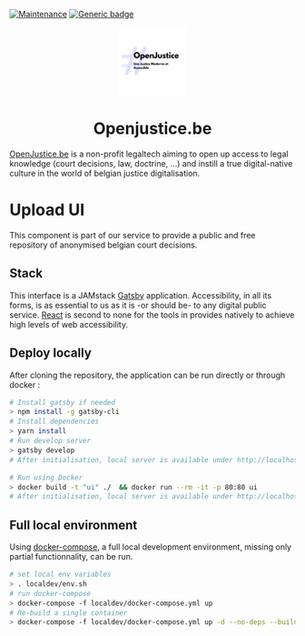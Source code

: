 [![Maintenance](https://img.shields.io/badge/Maintained%3F-yes-green.svg)](https://github.com/openjusticebe)
[![Generic badge](https://img.shields.io/badge/Open-Justice-green.svg)](https://shields.io/)
<p align="center">
  <a href="https://openjustice.be">
    <img alt="logo Openjustice.be" src="https://raw.githubusercontent.com/openjusticebe/ui-assets/main/svg/OpenJustice.be_clear.svg" width="120" />
  </a>
</p>
<h1 align="center">
  Openjustice.be
</h1>

[OpenJustice.be](https://openjustice.be) is a non-profit legaltech aiming to open up access to legal knowledge (court decisions, law, doctrine, ...) and instill a true digital-native culture in the world of belgian justice digitalisation.

# Upload UI
This component is part of our service to provide a public and free repository of anonymised belgian court decisions.

## Stack
This interface is a JAMstack [Gatsby](https://www.gatsbyjs.org/) application. Accessibility, in all its forms, is as essential to us as it is -or should be- to any digital public service. [React](https://fr.reactjs.org/) is second to none for the tools in provides natively to achieve high levels of web accessibility.

## Deploy locally
After cloning the repository, the application can be run directly or through docker :
```bash
# Install gatsby if needed
> npm install -g gatsby-cli
# Install dependencies
> yarn install
# Run develop server
> gatsby develop
# After initialisation, local server is available under http://localhost:8000/
```

```bash
# Run using Docker
> docker build -t "ui" ./  && docker run --rm -it -p 80:80 ui 
# After initialisation, local server is available under http://localhost/
```

## Full local environment
Using [docker-compose](https://docs.docker.com/compose/), a full local development environment, missing only partial functionnality, can be run.

```bash
# set local env variables
> . localdev/env.sh
# run docker-compose
> docker-compose -f localdev/docker-compose.yml up
# Re-build a single container
> docker-compose -f localdev/docker-compose.yml up -d --no-deps --build tika_api
```
